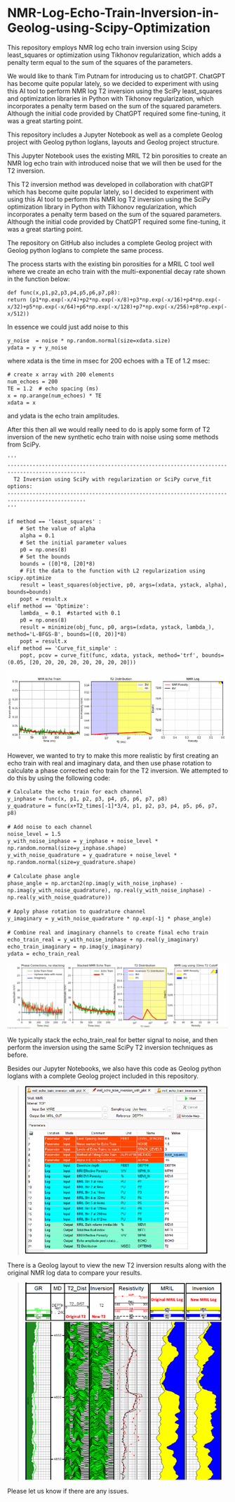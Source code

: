 # NMR-Log-Echo-Train-Inversion-in-Geolog-using-Scipy-Optimization
This repository employs NMR log echo train inversion using Scipy least_squares or optimization using Tikhonov regularization, which adds a penalty term equal to the sum of the squares of the parameters. 

We would like to thank Tim Putnam for introducing us to chatGPT. ChatGPT has become quite popular lately, so we decided to experiment with using this AI tool to perform NMR log T2 inversion using the SciPy least_squares and optimization libraries in Python with Tikhonov regularization, which incorporates a penalty term based on the sum of the squared parameters. Although the initial code provided by ChatGPT required some fine-tuning, it was a great starting point.

This repository includes a Jupyter Notebook as well as a complete Geolog project with Geolog python loglans, layouts and Geolog project structure.  

This Jupyter Notebook uses the existing MRIL T2 bin porosities to create an NMR log echo train with introduced noise that we will then be used for the T2 inversion. 

This T2 inversion method was developed in collaboration with chatGPT which has become quite popular lately, so I decided to experiment with using this AI tool to perform this NMR log T2 inversion using the SciPy optimization library in Python with Tikhonov regularization, which incorporates a penalty term based on the sum of the squared parameters. Although the initial code provided by ChatGPT required some fine-tuning, it was a great starting point.

The repository on GitHub also includes a complete Geolog project with Geolog python loglans to complete the same process.

The process starts with the existing bin porosities for a MRIL C tool well where we create an echo train with the multi-exponential decay rate shown in the function below:

    def func(x,p1,p2,p3,p4,p5,p6,p7,p8):
    return (p1*np.exp(-x/4)+p2*np.exp(-x/8)+p3*np.exp(-x/16)+p4*np.exp(-x/32)+p5*np.exp(-x/64)+p6*np.exp(-x/128)+p7*np.exp(-x/256)+p8*np.exp(-x/512))

In essence we could just add noise to this 

    y_noise  = noise * np.random.normal(size=xdata.size)
    ydata = y + y_noise

where xdata is the time in msec for 200 echoes with a TE of 1.2 msec:

    # create x array with 200 elements
    num_echoes = 200
    TE = 1.2  # echo spacing (ms)
    x = np.arange(num_echoes) * TE
    xdata = x

and ydata is the echo train amplitudes.

After this then all we would really need to do is apply some form of T2 inversion of the new synthetic echo train with noise using some methods from SciPy. 

    '''
    -----------------------------------------------------------------------------------------------
      T2 Inversion using SciPy with regularization or SciPy curve_fit options:
    -----------------------------------------------------------------------------------------------
    '''
 
    if method == 'least_squares' : 
        # Set the value of alpha
        alpha = 0.1
        # Set the initial parameter values
        p0 = np.ones(8)
        # Set the bounds
        bounds = ([0]*8, [20]*8)
        # Fit the data to the function with L2 regularization using scipy.optimize
        result = least_squares(objective, p0, args=(xdata, ystack, alpha), bounds=bounds)
        popt = result.x    
    elif method == 'Optimize':
        lambda_ = 0.1  #started with 0.1
        p0 = np.ones(8)
        result = minimize(obj_func, p0, args=(xdata, ystack, lambda_), method='L-BFGS-B', bounds=[(0, 20)]*8)
        popt = result.x
    elif method == 'Curve_fit_simple' : 
        popt, pcov = curve_fit(func, xdata, ystack, method='trf', bounds=(0.05, [20, 20, 20, 20, 20, 20, 20, 20])) 
        
![NMR_log](NMR_log.gif)

However, we wanted to try to make this more realistic by first creating an echo train with real and imaginary data, and then use phase rotation to calculate a phase corrected echo train for the T2 inversion. We attempted to do this by using the following code:

    # Calculate the echo train for each channel
    y_inphase = func(x, p1, p2, p3, p4, p5, p6, p7, p8)
    y_quadrature = func(x+T2_times[-1]*3/4, p1, p2, p3, p4, p5, p6, p7, p8)

    # Add noise to each channel
    noise_level = 1.5
    y_with_noise_inphase = y_inphase + noise_level * np.random.normal(size=y_inphase.shape)
    y_with_noise_quadrature = y_quadrature + noise_level * np.random.normal(size=y_quadrature.shape)

    # Calculate phase angle
    phase_angle = np.arctan2(np.imag(y_with_noise_inphase) - np.imag(y_with_noise_quadrature), np.real(y_with_noise_inphase) - np.real(y_with_noise_quadrature))

    # Apply phase rotation to quadrature channel
    y_imaginary = y_with_noise_quadrature * np.exp(-1j * phase_angle)

    # Combine real and imaginary channels to create final echo train
    echo_train_real = y_with_noise_inphase + np.real(y_imaginary)
    echo_train_imaginary = np.imag(y_imaginary)
    ydata = echo_train_real

![T2_inversion_phase](T2_inversion_phase.gif)

We typically stack the echo_train_real for better signal to noise, and then perform the inversion using the same SciPy T2 inversion techniques as before. 

Besides our Jupyter Notebooks, we also have this code as Geolog python loglans with a complete Geolog project included in this repository. 

>![Geolog_Image](Geolog_loglan.png)

There is a Geolog layout to view the new T2 inversion results along with the original NMR log data to compare your results. 

>![Geolog_Image](results.png)

Please let us know if there are any issues. 
